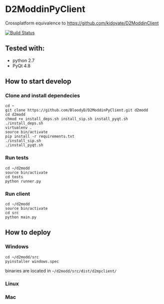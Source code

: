 # D2ModdinPyClient

Crossplatform equivalence to https://github.com/kidovate/D2ModdinClient

[![Build Status](https://travis-ci.org/BloodyD/D2ModdinPyClient.svg)](https://travis-ci.org/BloodyD/D2ModdinPyClient)

## Tested with:
  - python 2.7
  - PyQt 4.8

## How to start develop

### Clone and install dependecies
``` 
cd ~
git clone https://github.com/BloodyD/D2ModdinPyClient.git d2modd
cd d2modd
chmod +x install_deps.sh install_sip.sh install_pyqt.sh
./install_deps.sh
virtualenv .
source bin/activate
pip install -r requirements.txt
./install_sip.sh
./install_pyqt.sh

```

### Run tests
```
cd ~/d2modd
source bin/activate
cd tests
python runner.py
```

### Run client
```
cd ~/d2modd
source bin/activate
cd src
python main.py
```



## How to deploy

### Windows
```
cd ~/d2modd/src
pyinstaller windows.spec
```
binaries are located in `~/d2modd/src/dist/d2mpclient/`

### Linux


### Mac



